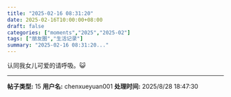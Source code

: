 ```yaml
---
title: "2025-02-16 08:31:20"
date: 2025-02-16T10:00:00+08:00
draft: false
categories: ["moments","2025","2025-02"]
tags: ["朋友圈","生活记录"]
summary: "2025-02-16 08:31:20..."
---
```


认同我女儿可爱的请呼吸。😺

---

**帖子类型:** 15
**用户名:** chenxueyuan001
**处理时间:** 2025/8/28 18:47:30